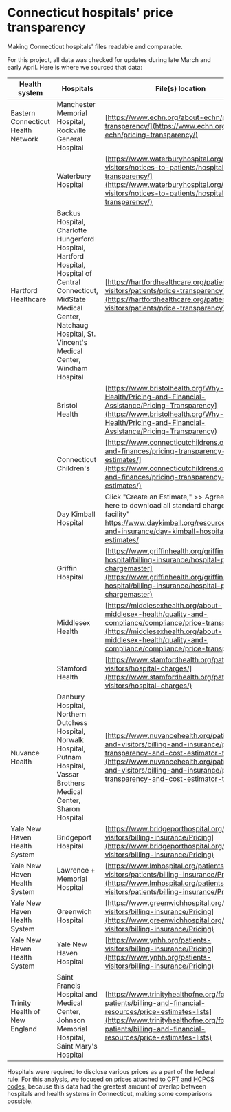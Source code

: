 # Connecticut hospitals' price transparency
Making Connecticut hospitals' files readable and comparable.

For this project, all data was checked for updates during late March and early April. Here is where we sourced that data:

| Health system                      | Hospitals                                                                                                                                                                                      | File(s) location                                                                                                                                                                                                                               |
| ---------------------------------- | ---------------------------------------------------------------------------------------------------------------------------------------------------------------------------------------------- | ---------------------------------------------------------------------------------------------------------------------------------------------------------------------------------------------------------------------------------------------- |
| Eastern Connecticut Health Network | Manchester Memorial Hospital, Rockville General Hospital                                                                                                                                       | [https://www.echn.org/about-echn/pricing-transparency/](https://www.echn.org/about-echn/pricing-transparency/)                                                                                                                                 |
|                                    | Waterbury Hospital                                                                                                                                                                             | [https://www.waterburyhospital.org/patients-visitors/notices-to-patients/hospital-price-transparency/](https://www.waterburyhospital.org/patients-visitors/notices-to-patients/hospital-price-transparency/)                                   |
| Hartford Healthcare                | Backus Hospital, Charlotte Hungerford Hospital, Hartford Hospital, Hospital of Central Connecticut, MidState Medical Center, Natchaug Hospital, St. Vincent's Medical Center, Windham Hospital | [https://hartfordhealthcare.org/patients-visitors/patients/price-transparency](https://hartfordhealthcare.org/patients-visitors/patients/price-transparency)                                                                                   |
|                                    | Bristol Health                                                                                                                                                                                 | [https://www.bristolhealth.org/Why-Bristol-Health/Pricing-and-Financial-Assistance/Pricing-Transparency](https://www.bristolhealth.org/Why-Bristol-Health/Pricing-and-Financial-Assistance/Pricing-Transparency)                               |
|                                    | Connecticut Children's                                                                                                                                                                         | [https://www.connecticutchildrens.org/billing-and-finances/pricing-transparency-and-estimates/](https://www.connecticutchildrens.org/billing-and-finances/pricing-transparency-and-estimates/)                                                 |
|                                    | Day Kimball Hospital                                                                                                                                                                           | Click "Create an Estimate," >> Agree >> "Click here to download all standard charges for this facility" https://www.daykimball.org/resources/billing-and-insurance/day-kimball-hospital-estimates/                                             |
|                                    | Griffin Hospital                                                                                                                                                                               | [https://www.griffinhealth.org/griffin-hospital/billing-insurance/hospital-pricing-chargemaster](https://www.griffinhealth.org/griffin-hospital/billing-insurance/hospital-pricing-chargemaster)                                               |
|                                    | Middlesex Health                                                                                                                                                                               | [https://middlesexhealth.org/about-middlesex-health/quality-and-compliance/compliance/price-transparency](https://middlesexhealth.org/about-middlesex-health/quality-and-compliance/compliance/price-transparency)                             |
|                                    | Stamford Health                                                                                                                                                                                | [https://www.stamfordhealth.org/patients-visitors/hospital-charges/](https://www.stamfordhealth.org/patients-visitors/hospital-charges/)                                                                                                       |
| Nuvance Health                     | Danbury Hospital, Northern Dutchess Hospital, Norwalk Hospital, Putnam Hospital, Vassar Brothers Medical Center, Sharon Hospital                                                               | [https://www.nuvancehealth.org/patients-and-visitors/billing-and-insurance/price-transparency-and-cost-estimator-tools](https://www.nuvancehealth.org/patients-and-visitors/billing-and-insurance/price-transparency-and-cost-estimator-tools) |
| Yale New Haven Health System       | Bridgeport Hospital                                                                                                                                                                            | [https://www.bridgeporthospital.org/patients-visitors/billing-insurance/Pricing](https://www.bridgeporthospital.org/patients-visitors/billing-insurance/Pricing)                                                                               |
| Yale New Haven Health System       | Lawrence + Memorial Hospital                                                                                                                                                                   | [https://www.lmhospital.org/patients-visitors/patients/billing-insurance/Pricing](https://www.lmhospital.org/patients-visitors/patients/billing-insurance/Pricing)                                                                             |
| Yale New Haven Health System       | Greenwich Hospital                                                                                                                                                                             | [https://www.greenwichhospital.org/patients-visitors/billing-insurance/Pricing](https://www.greenwichhospital.org/patients-visitors/billing-insurance/Pricing)                                                                                 |
| Yale New Haven Health System       | Yale New Haven Hospital                                                                                                                                                                        | [https://www.ynhh.org/patients-visitors/billing-insurance/Pricing](https://www.ynhh.org/patients-visitors/billing-insurance/Pricing)                                                                                                           |
| Trinity Health of New England      | Saint Francis Hospital and Medical Center, Johnson Memorial Hospital, Saint Mary's Hospital                                                                                                    | [https://www.trinityhealthofne.org/for-patients/billing-and-financial-resources/price-estimates-lists](https://www.trinityhealthofne.org/for-patients/billing-and-financial-resources/price-estimates-lists)                                   |

Hospitals were required to disclose various prices as a part of the federal rule. For this analysis, we focused on prices attached <a href="https://www.cms.gov/Medicare/Fraud-and-Abuse/PhysicianSelfReferral">to CPT and HCPCS codes,</a> because this data had the greatest amount of overlap between hospitals and health systems in Connecticut, making some comparisons possible.
